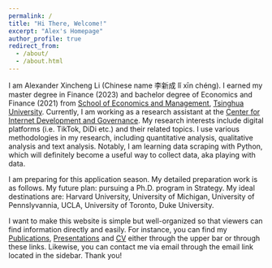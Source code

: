 ```yaml
---
permalink: /
title: "Hi There, Welcome!"
excerpt: "Alex's Homepage"
author_profile: true
redirect_from: 
  - /about/
  - /about.html
---
```




I am Alexander Xincheng Li (Chinese name 李新成 lǐ xīn chéng). I earned my master degree in Finance (2023) and bachelor degree of Economics and Finance (2021) from [School of Economics and Management](https://www.sem.tsinghua.edu.cn/en), [Tsinghua University](https://www.tsinghua.edu.cn/en). Currently, I am working as a research assistant at the [Center for Internet Development and Governance](http://cidg.sem.tsinghua.edu.cn/index/ENindex.html). My research interests include digital platforms (i.e. TikTok, DiDi etc.) and their related topics. I use various methodologies in my research, including quantitative analysis, qualitative analysis and text analysis. Notably, I am learning data scraping with Python, which will definitely become a useful way to collect data, aka playing with data. 

I am preparing for this application season. My detailed preparation work is as follows. My future plan: pursuing a Ph.D. program in Strategy. My ideal destinations are: Harvard University, University of Michigan, University of Pennslyvannia, UCLA, University of Toronto, Duke University. 

I want to make this website is simple but well-organized so that viewers can find information directly and easily. For instance, you can find my [Publications](https://axl811.github.io/publications), [Presentations](https://axl811.github.io/talks/) and [CV](https://axl811.github.io/cv/) either through the upper bar or through these links. Likewise, you can contact me via email through the email link located in the sidebar. Thank you! 




